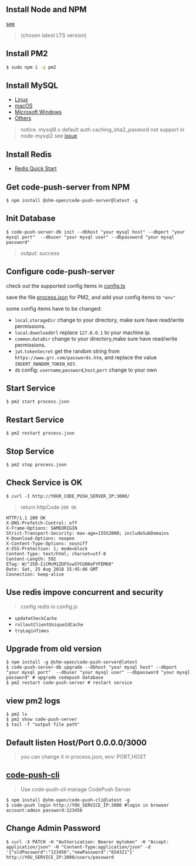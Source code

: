## Install Node and NPM

[see](https://nodejs.org/en/download/)

> (chosen latest LTS version)

## Install PM2

```bash
$ sudo npm i -g pm2
```

## Install MySQL

-   [Linux](https://dev.mysql.com/doc/refman/8.0/en/linux-installation.html)
-   [macOS](https://dev.mysql.com/doc/refman/8.0/en/osx-installation.html)
-   [Microsoft Windows](https://dev.mysql.com/doc/refman/8.0/en/windows-installation.html)
-   [Others](https://dev.mysql.com/doc/refman/8.0/en/installing.html)

> notice. mysql8.x default auth caching_sha2_pasword not support in node-mysql2 see [issue](https://github.com/mysqljs/mysql/pull/1962)

## Install Redis

-   [Redis Quick Start](https://redis.io/topics/quickstart)

## Get code-push-server from NPM

```shell
$ npm install @shm-open/code-push-server@latest -g
```

## Init Database

```shell
$ code-push-server-db init --dbhost "your mysql host" --dbport "your mysql port"  --dbuser "your mysql user" --dbpassword "your mysql password"
```

> output: success

## Configure code-push-server

check out the supported config items in [config.ts](../src/core/config.ts)

save the file [process.json](../process.json) for PM2, and add your config items to `"env"`

some config items have to be changed:

-   `local`.`storageDir` change to your directory, make sure have read/write permissions.
-   `local`.`downloadUrl` replace `127.0.0.1` to your machine ip.
-   `common`.`dataDir` change to your directory,make sure have read/write permissions.
-   `jwt`.`tokenSecret` get the random string from `https://www.grc.com/passwords.htm`, and replace the value `INSERT_RANDOM_TOKEN_KEY`.
-   `db` config: `username`,`password`,`host`,`port` change to your own

## Start Service

```shell
$ pm2 start process.json
```

## Restart Service

```shell
$ pm2 restart process.json
```

## Stop Service

```shell
$ pm2 stop process.json
```

## Check Service is OK

```shell
$ curl -I http://YOUR_CODE_PUSH_SERVER_IP:3000/
```

> return httpCode `200 OK`

```http
HTTP/1.1 200 OK
X-DNS-Prefetch-Control: off
X-Frame-Options: SAMEORIGIN
Strict-Transport-Security: max-age=15552000; includeSubDomains
X-Download-Options: noopen
X-Content-Type-Options: nosniff
X-XSS-Protection: 1; mode=block
Content-Type: text/html; charset=utf-8
Content-Length: 592
ETag: W/"250-IiCMcM1ZUFSswSYCU0KeFYFEMO8"
Date: Sat, 25 Aug 2018 15:45:46 GMT
Connection: keep-alive
```

## Use redis impove concurrent and security

> config redis in config.js

-   `updateCheckCache`
-   `rolloutClientUniqueIdCache`
-   `tryLoginTimes`

## Upgrade from old version

```shell
$ npm install -g @shm-open/code-push-server@latest
$ code-push-server-db upgrade --dbhost "your mysql host" --dbport "your mysql port"  --dbuser "your mysql user" --dbpassword "your mysql password" # upgrade codepush database
$ pm2 restart code-push-server # restart service
```

## view pm2 logs

```shell
$ pm2 ls
$ pm2 show code-push-server
$ tail -f "output file path"
```

## Default listen Host/Port 0.0.0.0/3000

> you can change it in process.json, env: PORT,HOST

## [code-push-cli](https://github.com/shm-open/code-push-cli)

> Use code-push-cli manage CodePush Server

```shell
$ npm install @shm-open/code-push-cli@latest -g
$ code-push login http://YOU_SERVICE_IP:3000 #login in browser account:admin password:123456
```

## Change Admin Password

```shell
$ curl -X PATCH -H "Authorization: Bearer mytoken" -H "Accept: application/json" -H "Content-Type:application/json" -d '{"oldPassword":"123456","newPassword":"654321"}' http://YOU_SERVICE_IP:3000/users/password
```
